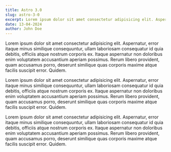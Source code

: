 ```yaml
---
title: Astro 3.0
slug: astro-3-0
excerpt: Lorem ipsum dolor sit amet consectetur adipisicing elit. Aspernatur, error itaque minus similique consequuntur, ullam laboriosam consequatur id quia debitis, officiis atque nostrum corporis ex. Itaque aspernatur non doloribus enim voluptatem accusantium aperiam possimus. Rerum libero provident, quam accusamus porro, deserunt similique quas corporis maxime atque facilis suscipit error. Quidem.
date: 13-04-2024
author: John Doe
---
```


Lorem ipsum dolor sit amet consectetur adipisicing elit. Aspernatur, error itaque minus similique consequuntur, ullam laboriosam consequatur id quia debitis, officiis atque nostrum corporis ex. Itaque aspernatur non doloribus enim voluptatem accusantium aperiam possimus. Rerum libero provident, quam accusamus porro, deserunt similique quas corporis maxime atque facilis suscipit error. Quidem.

Lorem ipsum dolor sit amet consectetur adipisicing elit. Aspernatur, error itaque minus similique consequuntur, ullam laboriosam consequatur id quia debitis, officiis atque nostrum corporis ex. Itaque aspernatur non doloribus enim voluptatem accusantium aperiam possimus. Rerum libero provident, quam accusamus porro, deserunt similique quas corporis maxime atque facilis suscipit error. Quidem.

Lorem ipsum dolor sit amet consectetur adipisicing elit. Aspernatur, error itaque minus similique consequuntur, ullam laboriosam consequatur id quia debitis, officiis atque nostrum corporis ex. Itaque aspernatur non doloribus enim voluptatem accusantium aperiam possimus. Rerum libero provident, quam accusamus porro, deserunt similique quas corporis maxime atque facilis suscipit error. Quidem.
